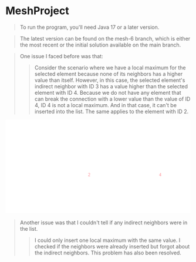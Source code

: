 # MeshProject

>To run the program, you'll need Java 17 or a later version.

>The latest version can be found on the mesh-6 branch, which is either the most recent or the initial solution available on the main branch.

>One issue I faced before was that:
>>Consider the scenario where we have a local maximum for the selected element because none of its neighbors has a higher value than itself. 
> However, in this case, the selected element's indirect neighbor with ID 3 has a value higher than the selected element with ID 4.
> Because we do not have any element that can break the connection with a lower value than the value of ID 4, ID 4 is not a local maximum.
> And in that case, it can't be inserted into the list. The same applies to the element with ID 2.

![Nature](img.png)

>Another issue was that I couldn't tell if any indirect neighbors were in the list.
>> I could only insert one local maximum with the same value. I checked if the neighbors were already inserted but forgot about the indirect neighbors.
This problem has also been resolved.